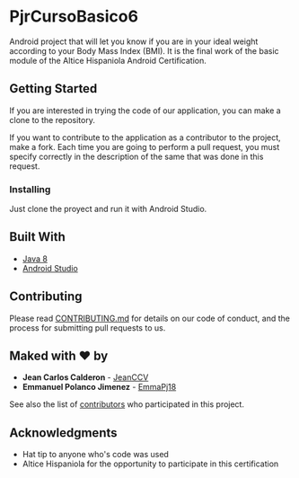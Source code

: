 # PjrCursoBasico6

Android project that will let you know if you are in your ideal weight according to your Body Mass Index (BMI). It is the final work of the basic module of the Altice Hispaniola Android Certification.

## Getting Started

If you are interested in trying the code of our application, you can make a clone to the repository.

If you want to contribute to the application as a contributor to the project, make a fork. Each time you are going to perform a pull request, you must specify correctly in the description of the same that was done in this request.

### Installing

Just clone the proyect and run it with Android Studio.

## Built With

* [Java 8](http://www.oracle.com/technetwork/java/javase/downloads/jdk8-downloads-2133151.html)
* [Android Studio](https://developer.android.com/studio/index.html?hl=es-419)

## Contributing

Please read [CONTRIBUTING.md](https://gist.github.com/PurpleBooth/b24679402957c63ec426) for details on our code of conduct, and the process for submitting pull requests to us.

## Maked with ♥ by

* **Jean Carlos Calderon** - [JeanCCV](https://github.com/JeanCCV)
* **Emmanuel Polanco Jimenez** - [EmmaPj18](https://github.com/EmmaPj18)

See also the list of [contributors](https://github.com/JeanCCV/pjrcursobasico6/contributors) who participated in this project.

## Acknowledgments

* Hat tip to anyone who's code was used
* Altice Hispaniola for the opportunity to participate in this certification
